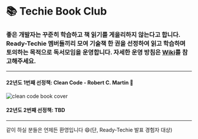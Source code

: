 # 📚 Techie Book Club

### 좋은 개발자는 꾸준히 학습하고 책 읽기를 게을리하지 않는다고 합니다. Ready-Techie 멤버들끼리 모여 기술책 한 권을 선정하여 읽고 학습하며 토의하는 목적으로 독서모임을 운영합니다. 자세한 운영 방침은 [Wiki](https://github.com/ready-techie/clean-code/wiki)를 참고해주세요.

---
#### 22년도 1번째 선정책: Clean Code - Robert C. Martin 🧹

![clean code book cover](https://user-images.githubusercontent.com/15176192/153569540-e94efe50-f4f1-41a6-a0f7-333c018aa845.jpeg)

#### 22년도 2번째 선정책: TBD

---
같이 하실 분들은 언제든 환영입니다 😄(단, Ready-Techie 발표 경험자 대상)
